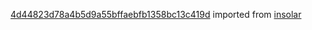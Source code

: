 [4d44823d78a4b5d9a55bffaebfb1358bc13c419d](https://github.com/insolar/insolar/commit/4d44823d78a4b5d9a55bffaebfb1358bc13c419d) imported from [insolar](https://github.com/insolar/insolar)
